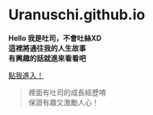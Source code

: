 # Uranuschi.github.io
**Hello 我是吐司，不會吐絲XD  
這裡將通往我的人生故事  
有興趣的話就進來看看吧**
  
[點我進入！](https://uranuschi.github.io/)  
  
>裡面有吐司的成長經歷唷  
>保證有趣又激勵人心！
